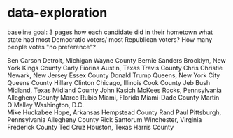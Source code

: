 # data-exploration

baseline goal:
3 pages
how each candidate did in their hometown
what state had most Democratic voters/ most Republican voters?
How many people votes "no preference"?

Ben Carson			 Detroit, Michigan					Wayne County
Bernie Sanders		 Brooklyn, New York					Kings County
Carly Fiorina		 Austin, Texas						Travis County
Chris Christie		 Newark, New Jersey					Essex County
Donald Trump		 Queens, New York City				Queens County
Hillary Clinton		 Chicago, Illinois					Cook County
Jeb Bush			 Midland, Texas						Midland County
John Kasich			 McKees Rocks, Pennsylvania			Allegheny County
Marco Rubio			 Miami, Florida						Miami-Dade County
Martin O'Malley 	 Washington, D.C.					
Mike Huckabee		 Hope, Arkansas						Hempstead County
Rand Paul			 Pittsburgh, Pennsylvania			Allegheny County
Rick Santorum		 Winchester, Virginia				Frederick County
Ted Cruz			 Houston, Texas						Harris County

